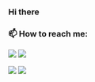 ### Hi there

### 📫 How to reach me: 
<a href="https://www.linkedin.com/in/ivan-gyoshev/"><img src="https://img.shields.io/badge/-Ivan%20Gyoshev-0A66C2?style=flat&logo=linkedin&logoColor=white"/></a>
<a href="mailto:gyoshev.ivan@gmail.com"><img src="https://img.shields.io/badge/-gyoshev.ivan@gmail.com-EA4335?style=flat&logo=gmail&logoColor=white"/></a>

<img src="https://github-readme-stats.vercel.app/api?username=Ivan-Gyoshev&theme=tokyonight&show_icons=true"/>
<img src="https://github-readme-stats.vercel.app/api/top-langs?username=Ivan-Gyoshev&theme=tokyonight&layout=compact"/>
<!--
**Ivan-Gyoshev/Ivan-Gyoshev** is a ✨ _special_ ✨ repository because its `README.md` (this file) appears on your GitHub profile.

Here are some ideas to get you started:

- 🔭 I’m currently working on ...
- 🌱 I’m currently learning ...
- 👯 I’m looking to collaborate on ...
- 🤔 I’m looking for help with ...
- 💬 Ask me about ...
- 📫 How to reach me: ...
- 😄 Pronouns: ...
- ⚡ Fun fact: ...
-->
